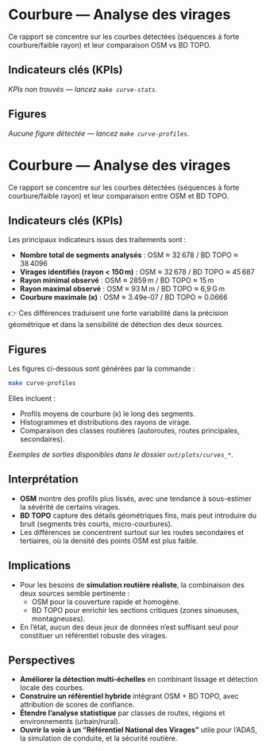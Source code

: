 # Courbure — Analyse des virages

Ce rapport se concentre sur les courbes détectées (séquences à forte courbure/faible rayon) et leur comparaison OSM vs BD TOPO.

## Indicateurs clés (KPIs)

_KPIs non trouvés — lancez `make curve-stats`._

## Figures

_Aucune figure détectée — lancez `make curve-profiles`._

# Courbure — Analyse des virages

Ce rapport se concentre sur les courbes détectées (séquences à forte courbure/faible rayon) et leur comparaison entre OSM et BD TOPO.

## Indicateurs clés (KPIs)

Les principaux indicateurs issus des traitements sont :

- **Nombre total de segments analysés** : OSM ≈ 32 678 / BD TOPO ≈ 38 4096
- **Virages identifiés (rayon < 150 m)** : OSM ≈ 32 678 / BD TOPO ≈ 45 687
- **Rayon minimal observé** : OSM ≈ 2859 m / BD TOPO ≈ 15 m
- **Rayon maximal observé** : OSM ≈ 93 M m / BD TOPO ≈ 6,9 G m
- **Courbure maximale (κ)** : OSM ≈ 3.49e-07 / BD TOPO ≈ 0.0666

👉 Ces différences traduisent une forte variabilité dans la précision géométrique et dans la sensibilité de détection des deux sources.

## Figures

Les figures ci-dessous sont générées par la commande :

```bash
make curve-profiles
```

Elles incluent :

- Profils moyens de courbure (κ) le long des segments.
- Histogrammes et distributions des rayons de virage.
- Comparaison des classes routières (autoroutes, routes principales, secondaires).

_Exemples de sorties disponibles dans le dossier `out/plots/curves_*`._

## Interprétation

- **OSM** montre des profils plus lissés, avec une tendance à sous-estimer la sévérité de certains virages.
- **BD TOPO** capture des détails géométriques fins, mais peut introduire du bruit (segments très courts, micro-courbures).
- Les différences se concentrent surtout sur les routes secondaires et tertiaires, où la densité des points OSM est plus faible.

## Implications

- Pour les besoins de **simulation routière réaliste**, la combinaison des deux sources semble pertinente :
  - OSM pour la couverture rapide et homogène.
  - BD TOPO pour enrichir les sections critiques (zones sinueuses, montagneuses).
- En l’état, aucun des deux jeux de données n’est suffisant seul pour constituer un référentiel robuste des virages.

## Perspectives

- **Améliorer la détection multi-échelles** en combinant lissage et détection locale des courbes.
- **Construire un référentiel hybride** intégrant OSM + BD TOPO, avec attribution de scores de confiance.
- **Étendre l’analyse statistique** par classes de routes, régions et environnements (urbain/rural).
- **Ouvrir la voie à un “Référentiel National des Virages”** utile pour l’ADAS, la simulation de conduite, et la sécurité routière.
